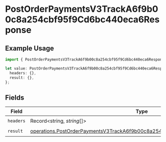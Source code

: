 # PostOrderPaymentsV3TrackA6f9b00c8a254cbf95f9Cd6bc440eca6Response

## Example Usage

```typescript
import { PostOrderPaymentsV3TrackA6f9b00c8a254cbf95f9Cd6bc440eca6Response } from "@dhaba/safepay-ts/models/operations";

let value: PostOrderPaymentsV3TrackA6f9b00c8a254cbf95f9Cd6bc440eca6Response = {
  headers: {},
  result: {},
};
```

## Fields

| Field                                                                                                                                                                              | Type                                                                                                                                                                               | Required                                                                                                                                                                           | Description                                                                                                                                                                        |
| ---------------------------------------------------------------------------------------------------------------------------------------------------------------------------------- | ---------------------------------------------------------------------------------------------------------------------------------------------------------------------------------- | ---------------------------------------------------------------------------------------------------------------------------------------------------------------------------------- | ---------------------------------------------------------------------------------------------------------------------------------------------------------------------------------- |
| `headers`                                                                                                                                                                          | Record<string, *string*[]>                                                                                                                                                         | :heavy_check_mark:                                                                                                                                                                 | N/A                                                                                                                                                                                |
| `result`                                                                                                                                                                           | [operations.PostOrderPaymentsV3TrackA6f9b00c8a254cbf95f9Cd6bc440eca6ResponseBody](../../models/operations/postorderpaymentsv3tracka6f9b00c8a254cbf95f9cd6bc440eca6responsebody.md) | :heavy_check_mark:                                                                                                                                                                 | N/A                                                                                                                                                                                |